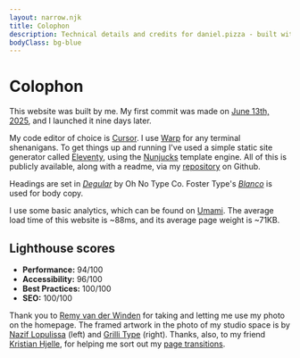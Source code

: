 ```yaml
---
layout: narrow.njk
title: Colophon
description: Technical details and credits for daniel.pizza - built with Eleventy and Nunjucks, featuring custom typography and open-source analytics.
bodyClass: bg-blue
---
```


# Colophon

This website was built by me. My first commit was made on [June 13th, 2025](https://github.com/dvdwinden/danielvdwww/commit/7d33b6dfcf658d2d01295b3c95ea86492b3dbce0 "My first commit to this website"), and I launched it nine days later. 

My code editor of choice is [Cursor](cursor.com?ref=daniel.pizza "Cursor, code editor"). I use [Warp](http://warp.dev/?ref=daniel.pizza "Warp terminal") for any terminal shenanigans. To get things up and running I've used a simple static site generator called [Eleventy](https://www.11ty.dev/?ref=daniel.pizza "Eleventy"), using the [Nunjucks](https://mozilla.github.io/nunjucks/ "Nunjucks") template engine. All of this is publicly available, along with a readme, via my [repository](https://github.com/dvdwinden/danielvdwww "This site's Github repository") on Github.

Headings are set in [_Degular_](https://ohnotype.co/fonts/degular?ref=daniel.pizza "Degular by Oh No Type Co") by Oh No Type Co. Foster Type's [_Blanco_](https://www.fostertype.com/retail-type/blanco?ref=daniel.pizza "Blanco by Foster Type") is used for body copy.

I use some basic analytics, which can be found on [Umami](https://cloud.umami.is/share/wM1ixCuqaLkACDo9/daniel.pizza "View my analytics on Umami"). The average load time of this website is ~88ms, and its average page weight is ~71KB. 

## Lighthouse scores
- **Performance:** 94/100
- **Accessibility:** 96/100
- **Best Practices:** 100/100
- **SEO:** 100/100

Thank you to [Remy van der Winden](http://remyvdw.nl?ref=daniel.pizza "Remy van der Winden") for taking and letting me use my photo on the homepage. The framed artwork in the photo of my studio space is by [Nazif Lopulissa](https://www.naziflopulissa.com/?ref=daniel.pizza "Nazif Lopulissa") (left) and [Grilli Type](https://www.grillitype.com/?ref=daniel.pizza "Grilli Type") (right). Thanks, also, to my friend [Kristian Hjelle](https://www.linkedin.com/in/kristianhjelle/?ref=daniel.pizza "Kristian on LinkedIn"), for helping me sort out my [page transitions](https://github.com/dvdwinden/danielvdwww/pull/1 "Kristian's contribution to my website").